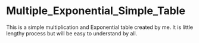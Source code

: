 # Multiple_Exponential_Simple_Table
This is a simple multiplication and Exponential table created by me. It is little lengthy process but will be easy to understand by all.
